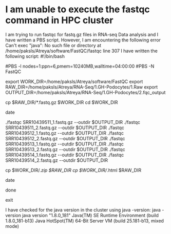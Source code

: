 
# I am unable to execute the fastqc command in HPC cluster

I am trying to run fastqc for fastq.gz files in RNA-seq Data analysis and I have written a PBS script. However, I am encountering the following error
Can't exec "java": No such file or directory at /home/paksls/Atreya/software/FastQC/fastqc line 307
I have written the following script:
#!/bin/bash

#PBS -l nodes=1:ppn=6,pmem=10240MB,walltime=04:00:00
#PBS -N FastQC

export WORK_DIR=/home/paksls/Atreya/software/FastQC
export RAW_DIR=/home/paksls/Atreya/RNA-Seq/1.GH-Podocytes/1.Raw
export OUTPUT_DIR=/home/paksls/Atreya/RNA-Seq/1.GH-Podocytes/2.fqc_output

cp $RAW_DIR/*.fastq.gz $WORK_DIR
cd $WORK_DIR

date

./fastqc SRR10439511_1.fastq.gz --outdir $OUTPUT_DIR
./fastqc SRR10439511_2.fastq.gz --outdir $OUTPUT_DIR
./fastqc SRR10439512_1.fastq.gz --outdir $OUTPUT_DIR
./fastqc SRR10439512_2.fastq.gz --outdir $OUTPUT_DIR
./fastqc SRR10439513_1.fastq.gz --outdir $OUTPUT_DIR
./fastqc SRR10439513_2.fastq.gz --outdir $OUTPUT_DIR
./fastqc SRR10439514_1.fastq.gz --outdir $OUTPUT_DIR
./fastqc SRR10439514_2.fastq.gz --outdir $OUTPUT_DIR

cp $WORK_DIR/*.zip $RAW_DIR
cp $WORK_DIR/*.html $RAW_DIR

date

done

exit

I have checked for the java version in the cluster using java -version:
java -version
java version "1.8.0_181"
Java(TM) SE Runtime Environment (build 1.8.0_181-b13)
Java HotSpot(TM) 64-Bit Server VM (build 25.181-b13, mixed mode)

        